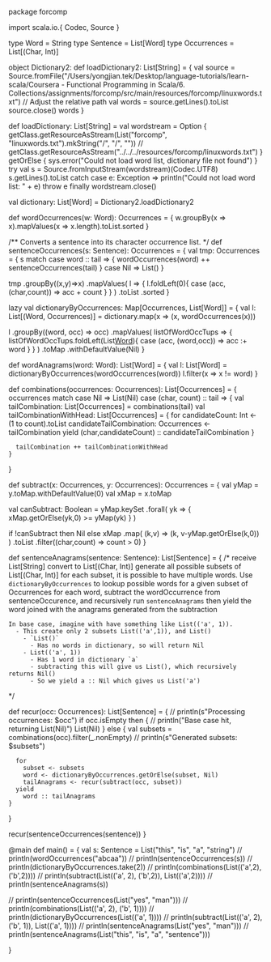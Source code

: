 package forcomp

import scala.io.{ Codec, Source }

type Word = String
type Sentence = List[Word]
type Occurrences = List[(Char, Int)]

object Dictionary2:
  def loadDictionary2: List[String] = {
    val source = Source.fromFile("/Users/yongjian.tek/Desktop/language-tutorials/learn-scala/Coursera - Functional Programming in Scala/6. Collections/assignments/forcomp/src/main/resources/forcomp/linuxwords.txt")  // Adjust the relative path
    val words = source.getLines().toList
    source.close()
    words
  }

  def loadDictionary: List[String] =
    val wordstream = Option {
      getClass.getResourceAsStream(List("forcomp", "linuxwords.txt").mkString("/", "/", ""))
      // getClass.getResourceAsStream("../../../resources/forcomp/linuxwords.txt")
    } getOrElse {
      sys.error("Could not load word list, dictionary file not found")
    }
    try
      val s = Source.fromInputStream(wordstream)(Codec.UTF8)
      s.getLines().toList
    catch
      case e: Exception =>
        println("Could not load word list: " + e)
        throw e
    finally
      wordstream.close()

val dictionary: List[Word] = Dictionary2.loadDictionary2

def wordOccurrences(w: Word): Occurrences = {
  w.groupBy(x => x).mapValues(x => x.length).toList.sorted
}

/** Converts a sentence into its character occurrence list. */
def sentenceOccurrences(s: Sentence): Occurrences = {
  val tmp: Occurrences = {
    s match 
      case word :: tail => {
        wordOccurrences(word) ++ sentenceOccurrences(tail)
      }
      case Nil => List()
    }
  
  tmp
  .groupBy((x,y)=>x)
  .mapValues(
    l => {
      l.foldLeft(0){
        case (acc, (char,count)) => acc + count
      }
    }
  )
  .toList
  .sorted
}

lazy val dictionaryByOccurrences: Map[Occurrences, List[Word]] = {
  val l: List[(Word, Occurrences)] = dictionary.map(x => (x, wordOccurrences(x)))
  
  l
  .groupBy((word, occ) => occ)
  .mapValues(
    listOfWordOccTups => {
      listOfWordOccTups.foldLeft(List[Word]()){
        case (acc, (word,occ)) => acc :+ word
      }
    }
  )
  .toMap
  .withDefaultValue(Nil)
}

def wordAnagrams(word: Word): List[Word] = {
  val l: List[Word] = dictionaryByOccurrences(wordOccurrences(word))
  l.filter(x => x != word)
}

def combinations(occurrences: Occurrences): List[Occurrences] = {
  occurrences match
    case Nil => List(Nil)
    case (char, count) :: tail => {
      val tailCombination: List[Occurrences] = combinations(tail)
      val tailCombinationWithHead: List[Occurrences] = {
        for
          candidateCount: Int <- (1 to count).toList
          candidateTailCombination: Occurrences <- tailCombination
        yield
          (char,candidateCount) :: candidateTailCombination
      }

      tailCombination ++ tailCombinationWithHead
    }
}

def subtract(x: Occurrences, y: Occurrences): Occurrences = {
  val yMap = y.toMap.withDefaultValue(0)
  val xMap = x.toMap

  val canSubtract: Boolean = yMap.keySet
  .forall(
    yk => {
      xMap.getOrElse(yk,0) >= yMap(yk)
    }
  )

  if !canSubtract then Nil
  else
    xMap
    .map(
      (k,v) => (k, v-yMap.getOrElse(k,0))
    )
    .toList
    .filter((char,count) => count > 0)
}

def sentenceAnagrams(sentence: Sentence): List[Sentence] = {
  /*
    receive List[String]
    convert to List[(Char, Int)]
    generate all possible subsets of List[(Char, Int)]
    for each subset, it is possible to have multiple words. Use `dictionaryByOccurrences` to lookup possible words for a given subset of Occurrences
    for each word, subtract the wordOccurrence from sentenceOccurence, and recursively run `sentenceAnagrams`
    then yield the word joined with the anagrams generated from the subtraction

    In base case, imagine with have something like List(('a', 1)).
      - This create only 2 subsets List(('a',1)), and List()
        - `List()` 
          - Has no words in dictionary, so will return Nil
        - List(('a', 1))
          - Has 1 word in dictionary `a`
          - subtracting this will give us List(), which recursively returns Nil()
          - So we yield a :: Nil which gives us List('a')
  */

  def recur(occ: Occurrences): List[Sentence] = {
    // println(s"Processing occurrences: $occ")
    if occ.isEmpty then {
      // println("Base case hit, returning List(Nil)")
      List(Nil)
    }
    else {
      val subsets = combinations(occ).filter(_.nonEmpty)
      // println(s"Generated subsets: $subsets")
      
      for 
        subset <- subsets
        word <- dictionaryByOccurrences.getOrElse(subset, Nil)
        tailAnagrams <- recur(subtract(occ, subset))
      yield
        word :: tailAnagrams
    }
  }

  recur(sentenceOccurrences(sentence))
}

@main def main() = {
  val s: Sentence = List("this", "is", "a", "string")
  // println(wordOccurrences("abcaa"))
  // println(sentenceOccurrences(s))
  // println(dictionaryByOccurrences.take(2))
  // println(combinations(List(('a',2), ('b',2))))
  // println(subtract(List(('a', 2), ('b',2)), List(('a',2))))
  // println(sentenceAnagrams(s))
  
  // println(sentenceOccurrences(List("yes", "man")))
  // println(combinations(List(('a', 2), ('b', 1))))
  // println(dictionaryByOccurrences(List(('a', 1))))
  // println(subtract(List(('a', 2), ('b', 1)), List(('a', 1))))
  // println(sentenceAnagrams(List("yes", "man")))
  // println(sentenceAnagrams(List("this", "is", "a", "sentence")))

  
}